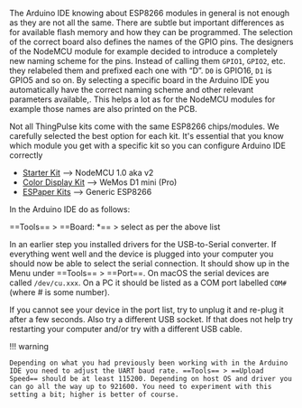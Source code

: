 The Arduino IDE knowing about ESP8266 modules in general is not enough as they are not all the same. There are subtle 
but important differences as for available flash memory and how they can be programmed. The selection of the correct 
board also defines the names of the GPIO pins. The designers of the NodeMCU module for example decided to introduce a 
completely new naming scheme for the pins. Instead of calling them `GPIO1`, `GPIO2`, etc. they relabeled them and 
prefixed each one with “D”. `D0` is GPIO16, `D1` is GPIO5 and so on. By selecting a specific board in the Arduino IDE 
you automatically have the correct naming scheme and other relevant parameters available,. This helps a lot as for 
the NodeMCU modules for example those names are also printed on the PCB.

Not all ThingPulse kits come with the same ESP8266 chips/modules. We carefully selected the best option for each kit.
 It's essential that you know which module you get with a specific kit so you can configure Arduino IDE correctly

- [Starter Kit](https://thingpulse.com/product/esp8266-iot-electronics-starter-kit-weatherstation-planespotter-worldclock/) --> NodeMCU 1.0 aka v2
- [Color Display Kit](https://thingpulse.com/product/esp8266-wifi-color-display-kit-2-4/) --> WeMos D1 mini (Pro)
- [ESPaper Kits](https://thingpulse.com/product-category/espaper-epaper-kits/) --> Generic ESP8266

In the Arduino IDE do as follows:

==Tools== > ==Board: *== > select as per the above list 

In an earlier step you installed drivers for the USB-to-Serial converter. If everything went well and the device is 
plugged into your computer you should now be able to select the serial connection. It should show up in the Menu 
under ==Tools== > ==Port==. On macOS the serial devices are called `/dev/cu.xxx`. On a PC it should be listed 
as a COM port labelled `COM#` (where # is some number).

If you cannot see your device in the port list, try to unplug it and re-plug it after a few seconds. Also try a 
different USB socket. If that does not help try restarting your computer and/or try with a different USB cable.

!!! warning

	Depending on what you had previously been working with in the Arduino IDE you need to adjust the UART baud rate. ==Tools== > ==Upload Speed== should be at least 115200. Depending on host OS and driver you can go all the way up to 921600. You need to experiment with this setting a bit; higher is better of course.